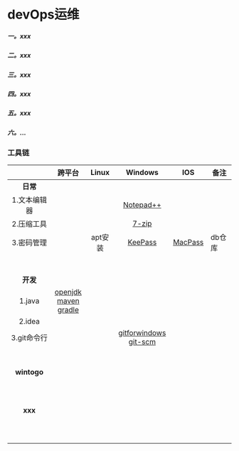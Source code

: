 # devOps运维

##### 一。xxx

##### 二。xxx

##### 三。xxx

##### 四。xxx

##### 五。xxx

##### 六。...

### 工具链

|              |           跨平台           | Linux |                           Windows                            | IOS  | 备注 |
| :----------: | :------------------------: | :---: | :----------------------------------------------------------: | :--: | ---- |
|   **日常**   |                            |       |                                                              |      |      |
| 1.文本编辑器 |                            |       | [Notepad++](https://github.com/notepad-plus-plus/notepad-plus-plus) |      |      |
|  2.压缩工具  |                            |       |                 [7-zip](https://7-zip.org/)                  |      |      |
| 3.密码管理 |  | apt安装 | [KeePass](https://keepass.info/) | [MacPass](https://macpassapp.org) | db仓库 |
|              |                            |       |                                                              |      |      |
|              |                            |       |                                                              |      |      |
|              |                            |       |                                                              |      |      |
|              |                            |       |                                                              |      |      |
|              |                            |       |                                                              |      |      |
|              |                            |       |                                                              |      |      |
|              |                            |       |                                                              |      |      |
|   **开发**   |                            |       |                                                              |      |      |
|    1.java    | [openjdk](https://openjdk.org)<br>[maven](https://maven.apache.org)<br>[gradle](https://gradle.org) |       |                                                              |      |      |
|    2.idea    |                            |       |                                                              |      |      |
|      3.git命令行      |                            |       | [gitforwindows](https://gitforwindows.org)<br/>[git-scm](https://git-scm.com) |      |      |
|              |                            |       |                                                              |      |      |
|              |                            |       |                                                              |      |      |
|              |                            |       |                                                              |      |      |
|              |                            |       |                                                              |      |      |
|              |                            |       |                                                              |      |      |
|              |                            |       |                                                              |      |      |
|              |                            |       |                                                              |      |      |
| **wintogo** |  |       |         |      |      |
|          |        |       |         |      |      |
|          |        |       |         |      |      |
|          |        |       |         |      |      |
|          |        |       |         |      |      |
|          |        |       |         |      |      |
|          |        |       |         |      |      |
|          |        |       |         |      |      |
|          |        |       |         |      |      |
|          |        |       |         |      |      |
|          |        |       |         |      |      |
| **xxx** |        |       |         |      |      |
|          |        |       |         |      |      |
|          |        |       |         |      |      |
|          |        |       |         |      |      |
|          |        |       |         |      |      |
|          |        |       |         |      |      |
|          |        |       |         |      |      |
|          |        |       |         |      |      |
|          |        |       |         |      |      |
|          |        |       |         |      |      |
|          |        |       |         |      |      |


